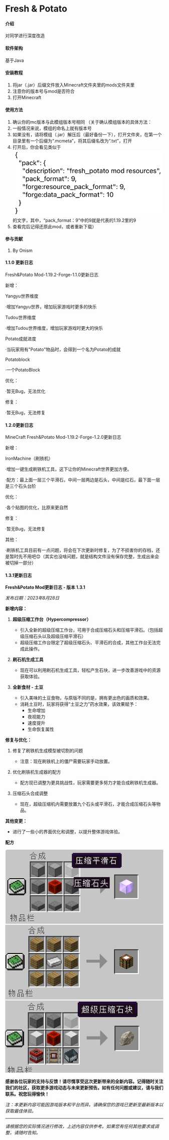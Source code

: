 # Fresh & Potato

#### 介绍
对同学进行深度改造

#### 软件架构
基于Java

#### 安装教程

1.  将jar（.jar）后缀文件放入Minecraft文件夹里的mods文件夹里
2.  注意你的版本号与mod是否符合
3.  打开Minecraft

#### 使用方法

1.  确认你的mc版本与此模组版本号相同
（关于确认模组版本的具体方法：
  1. 一般情况来说，模组的命名上就有版本号
  2. 如果没有，请将模组（.jar）解压后（最好备份一下），打开文件夹，在第一个目录里有一个后缀为“.mcmeta”，将其后缀名改为“.txt”，打开
  3. 打开后，你会看见类似于![输入图片说明](1.2.0/AB319C5A-F17E-40FA-8C87-41F22F946520.jpeg)的文字，其中，“pack_format：9”中的9就是代表的1.19.2里的9
  4. 查看完后记得还原此mod，或者重新下载）

#### 参与贡献

1.  By Onism

#### 1.1.0 更新日志

Fresh&Potato Mod-1.19.2-Forge-1.1.0更新日志

新增：

Yangyu世界维度

·增加Yangyu世界，增加玩家游戏时更多的快乐

Tudou世界维度

·增加Tudou世界维度，增加玩家游戏时更大的快乐

Potato成就进度

·当玩家用有"Potato"物品时，会得到一个名为Potato的成就

Potatoblock

·一个PotatoBlock

优化：

·暂无Bug，无法优化

修复：

·暂无Bug，无法修复

#### 1.2.0更新日志

MineCraft Fresh&Potato Mod-1.19.2-Forge-1.2.0更新日志

新增：

IronMachine（刷铁机）

·增加一键生成刷铁机工具，这下让你的Minecraft世界更加方便。

·配方：最上面一层三个平滑石，中间一层两边是石头，中间是红石，最下面一层是三个石头台阶

优化：

·各个贴图的优化，比原来更自然

修复：

·暂无Bug，无法修复

其他：

·刷铁机工具目前有一点问题，将会在下次更新时修复，为了不损害你的存档，还是暂时先不用吧😊（其实也没啥问题，就是结构文件没有保存完整，生成出来会被切掉一部分）

#### 1.3.1更新日志
**Fresh&Potato Mod更新日志 - 版本 1.3.1**

*发布日期：2023年8月28日*

**新增内容：**

1. **超级压缩工作台（Hypercompressor）**
   - 引入全新的超级压缩工作台，可用于合成压缩石头和压缩平滑石。（包括超级压缩石头以及超级压缩平滑石）
   - 超级压缩工作台限定了超级压缩石头、平滑石的合成，其他工作台无法完成此操作。

2. **刷石机生成工具**
   - 现在可以利用刷石机生成工具，轻松产生石块，进一步改善游戏中的资源获取体验。

3. **全新食材 - 土豆**
   - 引入美味的土豆食物，与原版不同的是，拥有更出色的画质和效果。
   - 消耗土豆时，玩家将获得“土豆之力”药水效果，该效果赋予：
     - 生命增加
     - 夜视能力
     - 速度提升
     - 生命恢复属性

**修复与优化：**

1. 修复了刷铁机生成模型被切割的问题
   - 注意：现在刷铁机上的僵尸需要玩家手动放置。

2. 优化刷铁机生成器的配方
   - 配方现已调整为更具挑战性，玩家需要更多努力才能合成刷铁机生成器。

3. 压缩石头合成调整
   - 现在，超级压缩机内需要放置九个石头或平滑石，才能合成压缩石头等物品。

**其他变更：**

- 进行了一些小的界面优化和调整，以提升整体游戏体验。

**配方**

![输入图片说明](1.3.1/C3B1D61D-C71A-4F19-875C-148E7E92EB60.png)
![输入图片说明](1.3.1/56A94931-2C66-437C-B268-395C83207432.png)
![输入图片说明](1.3.1/B66E2526-2C6E-496D-A793-EA915197C2D0.png)

**感谢各位玩家的支持与反馈！请尽情享受这次更新带来的全新内容。记得随时关注我们的社区，获取更多游戏动态与未来更新预告。如有任何问题或建议，请与我们联系。祝您玩得愉快！**

*注：本更新内容可能因游戏版本和平台而异。请确保您的游戏已更新至最新版本以获取最佳体验。*

---
*请根据您的实际情况进行修改，上述内容仅供参考。如果您有任何其他要求或调整，请随时告知。*